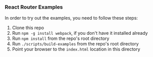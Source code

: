 ### React Router Examples

In order to try out the examples, you need to follow these steps:

1. Clone this repo
1. Run `npm -g install webpack`, if you don't have it installed already
1. Run `npm install` from the repo's root directory
1. Run `./scripts/build-examples` from the repo's root directory
1. Point your browser to the `index.html` location in this directory
